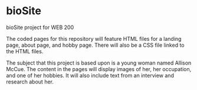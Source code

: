 # bioSite
<p>bioSite project for WEB 200</p>
<p>The coded pages for this repository will feature HTML files for a landing page, about page, and hobby page. There will also be a CSS file linked to the HTML files.</p>
<p>The subject that this project is based upon is a young woman named Allison McCue. The content in the pages will display images of her, her occupation, and one of her hobbies. It will also include text from an interview and research about her.</p>

